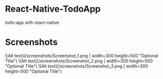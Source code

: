 # React-Native-TodoApp
todo-app with react-native.
# Screenshots
![Alt text](/screenshots/Screenshot_1.png | width=300 height=500 "Optional Title")
![Alt text](/screenshots/Screenshot_2.png | width=300 height=500 "Optional Title")
![Alt text](/screenshots/Screenshot_3.png | width=300 height=500 "Optional Title")
